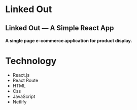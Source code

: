 ﻿# Linked Out
## Linked Out — A Simple React App
#### A single page e-commerce application for product display.

# Technology
* React.js
* React Route
* HTML
* Css
* JavaScript
* Netlify





